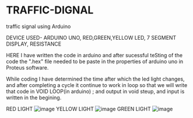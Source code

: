 # TRAFFIC-DIGNAL
traffic signal using Arduino 

DEVICE USED- ARDUINO UNO, RED,GREEN,YELLOW LED, 7 SEGMENT DISPLAY, RESISTANCE

HERE I have written the code in arduino and after sucessful teSting of the code the ".hex" file needed to be paste in the properties of arduino uno in Proteus software.

While coding I have determined the time after which the led light changes, and after completing a cycle it continue to work in loop so that
we will write that code in VOID LOOP(in arduino) ; and output in void steup, and input is written in the begining.

RED LIGHT 
     ![image](https://user-images.githubusercontent.com/60343675/138508444-e275c66e-3055-4134-9f2f-0dae0bf34980.png)
YELLOW LIGHT
![image](https://user-images.githubusercontent.com/60343675/138508541-0576aee6-2940-49b4-8bed-e6fe671b30c9.png)
GREEN LIGHT
 ![image](https://user-images.githubusercontent.com/60343675/138508625-f6cea4e6-74b1-4baf-b179-71392dcd1155.png)
